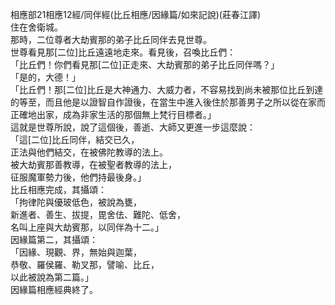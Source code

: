 相應部21相應12經/同伴經(比丘相應/因緣篇/如來記說)(莊春江譯)  
住在舍衛城。  
那時，二位尊者大劫賓那的弟子比丘同伴去見世尊。  
世尊看見那[二位]比丘遠遠地走來。看見後，召喚比丘們：  
「比丘們！你們看見那[二位]正走來、大劫賓那的弟子比丘同伴嗎？」  
「是的，大德！」  
「比丘們！那[二位]比丘是大神通力、大威力者，不容易找到尚未被那位比丘到達的等至，而且他是以證智自作證後，在當生中進入後住於那善男子之所以從在家而正確地出家，成為非家生活的那個無上梵行目標者。」  
這就是世尊所說，說了這個後，善逝、大師又更進一步這麼說：  
「這[二位]比丘同伴，結交已久，  
正法與他們結交，在被佛陀教導的法上。  
被大劫賓那善教導，在被聖者教導的法上，  
征服魔軍勢力後，他們持最後身。」  
比丘相應完成，其攝頌：  
「拘律陀與優玻低色，被說為甕，  
新進者、善生、拔提，毘舍佉、難陀、低舍，  
名叫上座與大劫賓那，以同伴為十二。」  
因緣篇第二，其攝頌：  
「因緣、現觀、界，無始與迦葉，  
恭敬、羅侯羅、勒叉那，譬喻、比丘，  
以此被說為第二篇。」  
因緣篇相應經典終了。  
  
  
